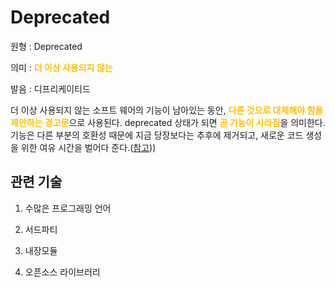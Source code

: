 # Deprecated

원형 : Deprecated

의미  : <span style="color:#FFBF00; font-weight:bold;">더 이상 사용되지 않는</span>

발음 : 디프리케이티드

더 이상 사용되지 않는 소프트 웨어의 기능이 남아있는 동안, <span style="color:#FFBF00; font-weight:bold;">다른 것으로 대체해야 함을 제안하는 경고문</span>으로 사용된다. deprecated 상태가 되면 <span style="color:#FFBF00; font-weight:bold;">곧 기능이 사라짐</span>을 의미한다. 기능은 다른 부분의 호환성 때문에 지금 당장보다는 추후에 제거되고, 새로운 코드 생성을 위한 여유 시간을 벌어다 준다.([참고](https://en.wikipedia.org/wiki/Deprecation#Software_deprecation)))


## 관련 기술
1. 수많은 프로그래밍 언어

2. 서드파티

3. 내장모듈

4. 오픈소스 라이브러리


